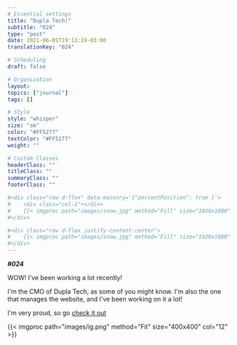 ```yaml
---
# Essential settings
title: "Dupla Tech!"
subtitle: "024"
type: "post"
date: 2021-06-01T19:13:19-03:00
translationKey: "024"

# Scheduling
draft: false

# Organization
layout:
topics: ["journal"]
tags: []

# Style
style: "whisper"
size: "sm"
color: "#FF5277"
textColor: "#FF5277"
weight: ""

# Custom Classes
headerClass: ""
titleClass: ""
summaryClass: ""
footerClass: ""

#<div class="row d-flex" data-masonry='{"percentPosition": true }'>
#    <div class="col-1"></div>
#    {{< imgproc path="images/snow.jpg" method="Fill" size="1920x1080" col="8" >}}
#</div>

#<div class="row d-flex justify-content-center">
#    {{< imgproc path="images/snow.jpg" method="Fill" size="1920x1080" col="8" >}}
#</div>
---
```


***#024***

WOW! I've been working a lot recently!

I'm the CMO of Dupla Tech, as some of you might know. I'm also the one that manages the website, and I've been working on it a lot!

I'm very proud, so go [check it out](https://www.duplatech.com)

<div class="row d-flex justify-content-center">
    {{< imgproc path="images/ig.png" method="Fit" size="400x400" col="12" >}}
</div>